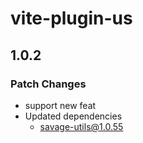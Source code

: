 # vite-plugin-us

## 1.0.2

### Patch Changes

- support new feat
- Updated dependencies
  - savage-utils@1.0.55
